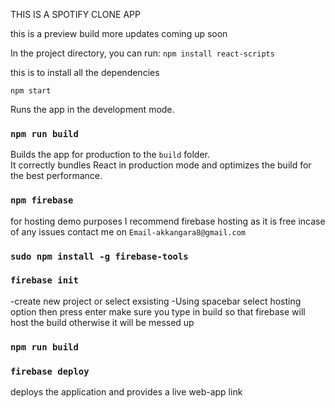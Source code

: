 
THIS IS A SPOTIFY CLONE APP 

this is a preview build more updates coming up soon 

In the project directory, you can run:
`npm install react-scripts`

this is to install all the dependencies 

`npm start`

Runs the app in the development mode.<br />


### `npm run build`

Builds the app for production to the `build` folder.<br />
It correctly bundles React in production mode and optimizes the build for the best performance.

### `npm firebase`

for hosting demo purposes I recommend firebase hosting as it is free
incase of any issues contact me on `Email-akkangara8@gmail.com`


### `sudo npm install -g firebase-tools`


### `firebase init`
 -create new project or select exsisting
 -Using spacebar select hosting option then press enter
 make sure you type in build so that firebase will host the build 
 otherwise it will be messed up 

### `npm run build` 

### `firebase deploy` 
deploys the application and provides a live web-app link 
